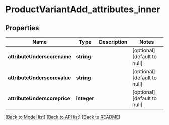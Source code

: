 # ProductVariantAdd_attributes_inner

## Properties
Name | Type | Description | Notes
------------ | ------------- | ------------- | -------------
**attributeUnderscorename** | **string** |  | [optional] [default to null]
**attributeUnderscorevalue** | **string** |  | [optional] [default to null]
**attributeUnderscoreprice** | **integer** |  | [optional] [default to null]

[[Back to Model list]](../README.md#documentation-for-models) [[Back to API list]](../README.md#documentation-for-api-endpoints) [[Back to README]](../README.md)


